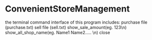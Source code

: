 # ConvenientStoreManagement  
the terminal command interface of this program includes:
purchase file (purchase.txt)
sell file (sell.txt)
show_sale_amount(eg. 123\n)
show_all_shop_name(eg. Name1 Name2..... \n)
close
